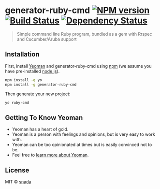 # generator-ruby-cmd [![NPM version][npm-image]][npm-url] [![Build Status][travis-image]][travis-url] [![Dependency Status][daviddm-image]][daviddm-url]
> Simple command line Ruby program, bundled as a gem with Rrspec and Cucumber/Aruba support

## Installation

First, install [Yeoman](http://yeoman.io) and generator-ruby-cmd using [npm](https://www.npmjs.com/) (we assume you have pre-installed [node.js](https://nodejs.org/)).

```bash
npm install -g yo
npm install -g generator-ruby-cmd
```

Then generate your new project:

```bash
yo ruby-cmd
```

## Getting To Know Yeoman

 * Yeoman has a heart of gold.
 * Yeoman is a person with feelings and opinions, but is very easy to work with.
 * Yeoman can be too opinionated at times but is easily convinced not to be.
 * Feel free to [learn more about Yeoman](http://yeoman.io/).

## License

MIT © [snada](https://snada.it)


[npm-image]: https://badge.fury.io/js/generator-ruby-cmd.svg
[npm-url]: https://npmjs.org/package/generator-ruby-cmd
[travis-image]: https://travis-ci.org/snada/generator-ruby-cmd.svg?branch=master
[travis-url]: https://travis-ci.org/snada/generator-ruby-cmd
[daviddm-image]: https://david-dm.org/snada/generator-ruby-cmd.svg?theme=shields.io
[daviddm-url]: https://david-dm.org/snada/generator-ruby-cmd
